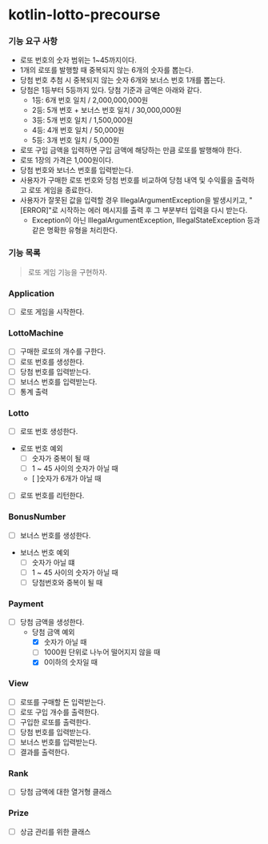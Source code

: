# kotlin-lotto-precourse
### 기능 요구 사항

- 로또 번호의 숫자 범위는 1~45까지이다.
- 1개의 로또를 발행할 때 중복되지 않는 6개의 숫자를 뽑는다.
- 당첨 번호 추첨 시 중복되지 않는 숫자 6개와 보너스 번호 1개를 뽑는다.
- 당첨은 1등부터 5등까지 있다. 당첨 기준과 금액은 아래와 같다. 
  - 1등: 6개 번호 일치 / 2,000,000,000원 
  - 2등: 5개 번호 + 보너스 번호 일치 / 30,000,000원
  - 3등: 5개 번호 일치 / 1,500,000원
  - 4등: 4개 번호 일치 / 50,000원
  - 5등: 3개 번호 일치 / 5,000원 
- 로또 구입 금액을 입력하면 구입 금액에 해당하는 만큼 로또를 발행해야 한다. 
- 로또 1장의 가격은 1,000원이다. 
- 당첨 번호와 보너스 번호를 입력받는다. 
- 사용자가 구매한 로또 번호와 당첨 번호를 비교하여 당첨 내역 및 수익률을 출력하고 로또 게임을 종료한다. 
- 사용자가 잘못된 값을 입력할 경우 IllegalArgumentException을 발생시키고, "[ERROR]"로 시작하는 에러 메시지를 출력 후 그 부분부터 입력을 다시 받는다. 
  - Exception이 아닌 IllegalArgumentException, IllegalStateException 등과 같은 명확한 유형을 처리한다.

### 기능 목록

> 로또 게임 기능을 구현하자.

### Application

- [ ] 로또 게임을 시작한다.

### LottoMachine

- [ ] 구매한 로또의 개수를 구한다.
- [ ] 로또 번호를 생성한다.
- [ ] 당첨 번호를 입력받는다.
- [ ] 보너스 번호를 입력받는다.
- [ ] 통계 출력

### Lotto

- [ ] 로또 번호 생성한다.
- 로또 번호 예외
    - [ ] 숫자가 중복이 될 때
    - [ ] 1 ~ 45 사이의 숫자가 아닐 때
    - [ ]숫자가 6개가 아닐 때
- [ ] 로또 번호를 리턴한다.

### BonusNumber

- [ ] 보너스 번호를 생성한다.
- 보너스 번호 예외
    - [ ] 숫자가 아닐 떄
    - [ ] 1 ~ 45 사이의 숫자가 아닐 때
    - [ ] 당첨번호와 중복이 될 때

### Payment

- [ ] 당첨 금액을 생성한다.
  - 당첨 금액 예외
      - [x] 숫자가 아닐 때
      - [ ] 1000원 단위로 나누어 떨어지지 않을 때
      - [x] 0이하의 숫자일 때

### View

- [ ] 로또를 구매할 돈 입력받는다.
- [ ] 로또 구입 개수를 출력한다.
- [ ] 구입한 로또를 출력한다.
- [ ] 당첨 번호를 입력받는다.
- [ ] 보너스 번호를 입력받는다.
- [ ] 결과를 출력한다.

### Rank

- [ ] 당첨 금액에 대한 열거형 클래스

### Prize

- [ ] 상금 관리를 위한 클래스